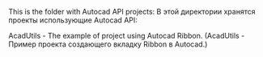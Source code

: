 This is the folder with Autocad API projects:
В этой директории хранятся проекты использующие Autocad API:

AcadUtils - The example of project using Autocad Ribbon.
(AcadUtils - Пример проекта создающего вкладку Ribbon в Autocad.)